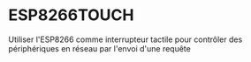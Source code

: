 # ESP8266TOUCH
Utiliser l'ESP8266 comme interrupteur tactile pour contrôler des périphériques en réseau par l'envoi d'une requête

